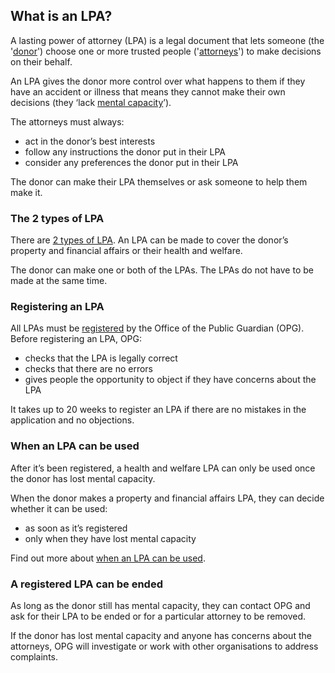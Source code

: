 ## What is an LPA?

A lasting power of attorney (LPA) is a legal document that lets someone (the '[donor](/help/#topic-donor)') choose one or more trusted people ('[attorneys](/help/#topic-attorneys)') to make decisions on their behalf.

An LPA gives the donor more control over what happens to them if they have an accident or illness that means they cannot make their own decisions (they ‘lack [mental capacity](/help/#topic-mental-capacity)’).

The attorneys must always:

* act in the donor’s best interests
* follow any instructions the donor put in their LPA
* consider any preferences the donor put in their LPA

The donor can make their LPA themselves or ask someone to help them make it.

### The 2 types of LPA

There are [2 types of LPA](/help/#topic-the-2-types-of-lpa). An LPA can be made to cover the donor’s property and financial affairs or their health and welfare.

The donor can make one or both of the LPAs. The LPAs do not have to be made at the same time.

### Registering an LPA

All LPAs must be [registered](/help/#topic-how-to-register-the-lpa) by the Office of the Public Guardian (OPG).
Before registering an LPA, OPG:

* checks that the LPA is legally correct
* checks that there are no errors
* gives people the opportunity to object if they have concerns about the LPA

It takes up to 20 weeks to register an LPA if there are no mistakes in the application and no objections.

### When an LPA can be used

After it’s been registered, a health and welfare LPA can only be used once the donor has lost mental capacity.

When the donor makes a property and financial affairs LPA, they can decide whether it can be used:

* as soon as it’s registered
* only when they have lost mental capacity

Find out more about [when an LPA can be used](/help/#topic-when-an-lpa-can-be-used).

### A registered LPA can be ended

As long as the donor still has mental capacity, they can contact OPG and ask for their LPA to be ended or for a particular attorney to be removed.

If the donor has lost mental capacity and anyone has concerns about the attorneys, OPG will investigate or work with other organisations to address complaints.
